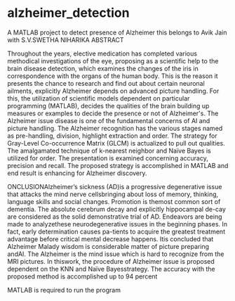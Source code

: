 # alzheimer_detection
A MATLAB project to detect presence of Alzheimer 
this belongs to Avik Jain with S.V.SWETHA NIHARIKA 
ABSTRACT

Throughout the years, elective medication has completed various methodical investigations of the eye, proposing as a scientific help to the brain disease detection, which examines the changes of the iris in correspondence with the organs of the human body. This is the reason it presents the chance to research and find out about certain neuronal ailments, explicitly Alzheimer depends on advanced picture handling. For this, the utilization of scientific models dependent on particular programming (MATLAB), decides the qualities of the brain building up measures or examples to decide the presence or not of Alzheimer's. The Alzheimer issue disease is one of the fundamental concerns of AI and picture handling. The Alzheimer recognition has the various stages named as pre-handling, division, highlight extraction and order. The strategy for Gray-Level Co-occurrence Matrix (GLCM) is actualized to pull out qualities. The amalgamated technique of k-nearest neighbor and Naïve Bayes is utilized for order. The presentation is examined concerning accuracy, precision and recall. The proposed strategy is accomplished in MATLAB and end result is enhancing for Alzheimer discovery.

ONCLUSIONAlzheimer’s sickness (AD)is a progressive degenerative issue that attacks the mind nerve cellsbringing about loss of memory, thinking, language skills and social changes. Promotion is themost common sort of dementia.  The absolute cerebrum decay and explicitly hippocampal de-cay are considered as the solid demonstrative trial of AD. Endeavors are being made to analyzethese neurodegenerative issues in the beginning phases. In fact, early determination causes pa-tients to acquire the greatest treatment advantage before critical mental decrease happens.  Itis concluded that Alzheimer Malady wisdom is considerable matter of picture preparing andAI. The Alzheimer is the mind issue which is hard to recognize from the MRI pictures. In thiswork, the procedure of Alzheimer issue is proposed dependent on the KNN and Naïve Bayesstrategy. The accuracy with the proposed method is accomplished up to 94 percent

MATLAB is required to run the program
